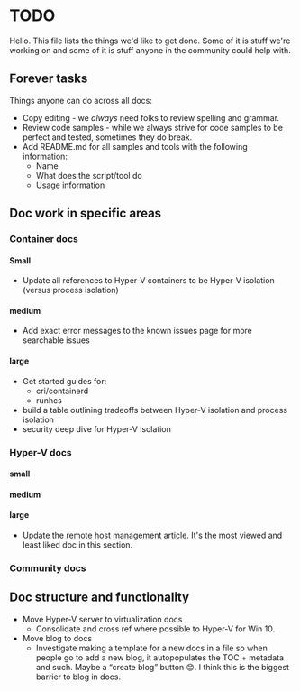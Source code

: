 # TODO

Hello. This file lists the things we'd like to get done.  Some of it is stuff we're working on and some of it is stuff anyone in the community could help with.

## Forever tasks

Things anyone can do across all docs:

* Copy editing - we *always* need folks to review spelling and grammar.
* Review code samples - while we always strive for code samples to be perfect and tested, sometimes they do break.
* Add README.md for all samples and tools with the following information:
  * Name
  * What does the script/tool do
  * Usage information

## Doc work in specific areas

### Container docs

#### Small

* Update all references to Hyper-V containers to be Hyper-V isolation (versus process isolation)

#### medium

* Add exact error messages to the known issues page for more searchable issues

#### large

* Get started guides for:
  * cri/containerd
  * runhcs
* build a table outlining tradeoffs between Hyper-V isolation and process isolation
* security deep dive for Hyper-V isolation

### Hyper-V docs

#### small

#### medium

#### large

* Update the [remote host management article](./virtualization/hyperv_on_windows/user_guide/remote_host_management.md).  It's the most viewed and least liked doc in this section.

### Community docs

## Doc structure and functionality

* Move Hyper-V server to virtualization docs
  *	Consolidate and cross ref where possible to Hyper-V for Win 10.
* Move blog to docs
  * Investigate making a template for a new docs in a file so when people go to add a new blog, it autopopulates the TOC + metadata and such.  Maybe a “create blog” button 😊.  I think this is the biggest barrier to blog in docs.
